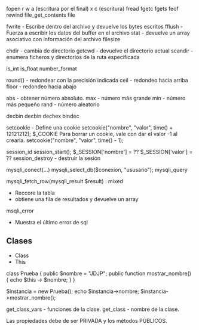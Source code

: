 fopen
r
w
a (escritura por el final)
x 
c (escritura)
fread
fgetc
fgets
feof
rewind
file_get_contents
file


fwrite - Escribe dentro del archivo y devuelve los bytes escritos
fflush - Fuerza a escribir los datos del buffer en el archivo
stat - devuelve un array asociativo con información del archivo
filesize


chdir - cambia de directorio
getcwd - devuelve el directorio actual
scandir - enumera ficheros y directorios de la ruta especificada


is_int
is_float
number_format


round() - redondear con la precisión indicada
ceil - redondeo hacia arriba
floor - redondeo hacia abajo


abs - obtener número absoluto.
max - número más grande
min - número más pequeño
rand - número aleatorio

decbin
decbin
dechex
bindec

setcookie - Define una cookie
setcookie("nombre", "valor", time() + 12121212);
$_COOKIE
Para borrar un cookie, vale con dar el valor -1 al crearla.
setcookie("nombre", "valor", time() - 1);


session_id
session_start();
$_SESSION['nombre'] = ??
$_SESSION['valor'] = ??
session_destroy - destruir la sesión

mysqli_conect(...)
mysqli_select_db($conexion, "ususario");
mysqli_query

mysqli_fetch_row(mysqli_result $result) : mixed
- Reccore la tabla
- obtiene una fila de resultados y devuelve un array

msqli_error
- Muestra el último error de sql

## Clases
- Class
- This

class Prueba {
    public $nombre = "JDJP";
    public function mostrar_nombre() {
        echo $this -> $nombre;
    }
}

$instancia = new Prueba();
echo $instancia->nombre;
$instancia->mostrar_nombre();

get_class_vars - funciones de la clase.
get_class - nombre de la clase.

Las propiedades debe de ser PRIVADA y los métodos PÚBLICOS.
